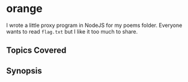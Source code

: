 # orange
I wrote a little proxy program in NodeJS for my poems folder.
Everyone wants to read `flag.txt` but I like it too much to share.
## Topics Covered

## Synopsis

